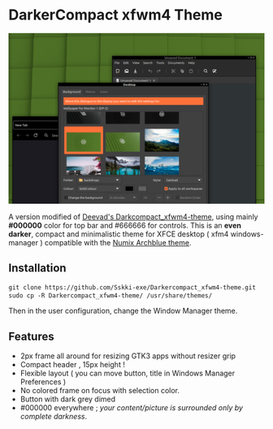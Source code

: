 # DarkerCompact xfwm4 Theme

![](screenshot.png)

A version modified of [Deevad's Darkcompact_xfwm4-theme](https://github.com/Deevad/Darkcompact_xfwm4-theme), using mainly **#000000** color for top bar and #666666 for controls.
This is an **even darker**, compact and minimalistic theme for XFCE desktop ( xfm4 windows-manager ) compatible with the [Numix Archblue theme](https://github.com/cryptomaniac512/AUR-numix-themes-archblue-git).

## Installation
```
git clone https://github.com/Sskki-exe/Darkercompact_xfwm4-theme.git
sudo cp -R Darkercompact_xfwm4-theme/ /usr/share/themes/
```

Then in the user configuration, change the Window Manager theme. 

## Features
- 2px frame all around for resizing GTK3 apps without resizer grip
- Compact header , 15px height !
- Flexible layout ( you can move button, title in Windows Manager Preferences )
- No colored frame on focus with selection color. 
- Button with dark grey dimed
- #000000 everywhere ; *your content/picture is surrounded only by complete darkness*.
